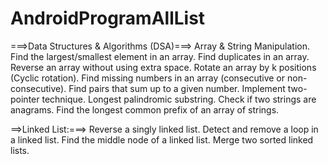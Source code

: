# AndroidProgramAllList

===>Data Structures & Algorithms (DSA)===>
Array & String Manipulation.
Find the largest/smallest element in an array.
Find duplicates in an array.
Reverse an array without using extra space.
Rotate an array by k positions (Cyclic rotation).
Find missing numbers in an array (consecutive or non-consecutive).
Find pairs that sum up to a given number.
Implement two-pointer technique.
Longest palindromic substring.
Check if two strings are anagrams.
Find the longest common prefix of an array of strings.


==>Linked List:===>
Reverse a singly linked list.
Detect and remove a loop in a linked list.
Find the middle node of a linked list.
Merge two sorted linked lists.
